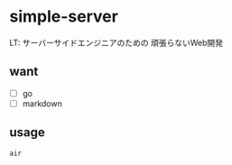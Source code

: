 # simple-server

LT: サーバーサイドエンジニアのための 頑張らないWeb開発

## want

- [ ] go
- [ ] markdown

## usage

```bash
air
```
